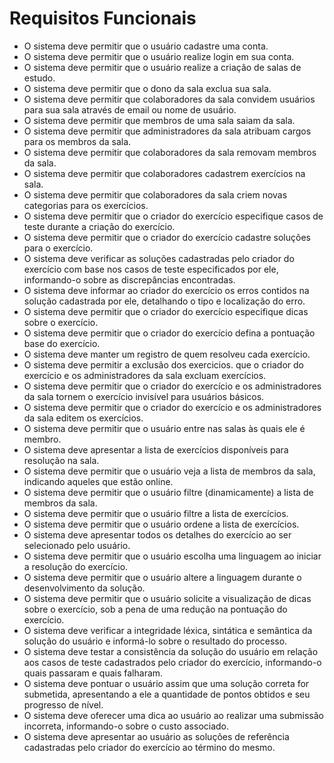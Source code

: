 <h1> Requisitos Funcionais </h1>

* O sistema deve permitir que o usuário cadastre uma conta.
* O sistema deve permitir que o usuário realize login em sua conta.
* O sistema deve permitir que o usuário realize a criação de salas de estudo.
* O sistema deve permitir que o dono da sala exclua sua sala.
* O sistema deve permitir que colaboradores da sala convidem usuários para sua sala
através de email ou nome de usuário.
* O sistema deve permitir que membros de uma sala saiam da sala.
* O sistema deve permitir que administradores da sala atribuam cargos para os membros
da sala.
* O sistema deve permitir que colaboradores da sala removam membros da sala.
* O sistema deve permitir que colaboradores cadastrem exercícios na sala.
* O sistema deve permitir que colaboradores da sala criem novas categorias para os
exercícios.
* O sistema deve permitir que o criador do exercício especifique casos de teste durante a
criação do exercício.
* O sistema deve permitir que o criador do exercício cadastre soluções para o exercício.
* O sistema deve verificar as soluções cadastradas pelo criador do exercício com base
nos casos de teste especificados por ele, informando-o sobre as discrepâncias
encontradas.
* O sistema deve informar ao criador do exercício os erros contidos na solução
cadastrada por ele, detalhando o tipo e localização do erro.
* O sistema deve permitir que o criador do exercício especifique dicas sobre o exercício.
* O sistema deve permitir que o criador do exercício defina a pontuação base do
exercício.
* O sistema deve manter um registro de quem resolveu cada exercício.
* O sistema deve permitir a exclusão dos exercicios. que o criador do exercício e os
administradores da sala excluam exercícios.
* O sistema deve permitir que o criador do exercício e os administradores da sala
tornem o exercício invisível para usuários básicos.
* O sistema deve permitir que o criador do exercício e os administradores da sala editem
os exercícios.
* O sistema deve permitir que o usuário entre nas salas às quais ele é membro.
* O sistema deve apresentar a lista de exercícios disponíveis para resolução na sala.
* O sistema deve permitir que o usuário veja a lista de membros da sala, indicando
aqueles que estão online.
* O sistema deve permitir que o usuário filtre (dinamicamente) a lista de membros da
sala.
* O sistema deve permitir que o usuário filtre a lista de exercícios.
* O sistema deve permitir que o usuário ordene a lista de exercícios.
* O sistema deve apresentar todos os detalhes do exercício ao ser selecionado pelo
usuário.
* O sistema deve permitir que o usuário escolha uma linguagem ao iniciar a resolução
do exercício.
* O sistema deve permitir que o usuário altere a linguagem durante o desenvolvimento
da solução.
* O sistema deve permitir que o usuário solicite a visualização de dicas sobre o
exercício, sob a pena de uma redução na pontuação do exercício.
* O sistema deve verificar a integridade léxica, sintática e semântica da solução do
usuário e informá-lo sobre o resultado do processo.
* O sistema deve testar a consistência da solução do usuário em relação aos casos de
teste cadastrados pelo criador do exercício, informando-o quais passaram e quais
falharam.
* O sistema deve pontuar o usuário assim que uma solução correta for submetida,
apresentando a ele a quantidade de pontos obtidos e seu progresso de nível.
* O sistema deve oferecer uma dica ao usuário ao realizar uma submissão incorreta,
informando-o sobre o custo associado.
* O sistema deve apresentar ao usuário as soluções de referência cadastradas pelo
criador do exercício ao término do mesmo.
